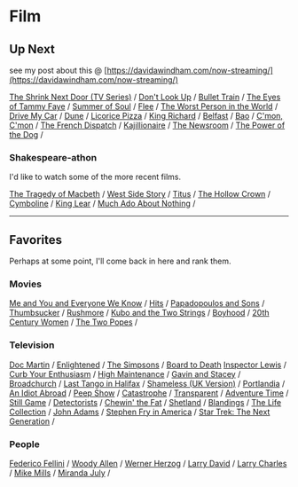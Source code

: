 # Film

## Up Next
see my post about this @ [https://davidawindham.com/now-streaming/](https://davidawindham.com/now-streaming/)

[The Shrink Next Door (TV Series)](https://en.wikipedia.org/wiki/The_Shrink_Next_Door_(TV_series)) /
[Don't Look Up](https://en.wikipedia.org/wiki/Don%27t_Look_Up) /
[Bullet Train](https://en.wikipedia.org/wiki/Bullet_Train_(film)) /
[The Eyes of Tammy Faye](https://en.wikipedia.org/wiki/The_Eyes_of_Tammy_Faye_(2021_film)) /
[Summer of Soul](https://en.wikipedia.org/wiki/Summer_of_Soul) /
[Flee](https://en.wikipedia.org/wiki/Flee_(film)) /
[The Worst Person in the World](https://en.wikipedia.org/wiki/The_Worst_Person_in_the_World_(film)) /
[Drive My Car](https://en.wikipedia.org/wiki/Drive_My_Car) /
[Dune](https://en.wikipedia.org/wiki/Dune) /
[Licorice Pizza](https://en.wikipedia.org/wiki/Licorice_Pizza) /
[King Richard](https://en.wikipedia.org/wiki/King_Richard) /
[Belfast](https://en.wikipedia.org/wiki/Belfast_(film)) /
[Bao](https://en.wikipedia.org/wiki/Bao_(film)) /
[C'mon, C'mon](https://en.wikipedia.org/wiki/C%27mon_C%27mon_(film)) /
[The French Dispatch](https://en.wikipedia.org/wiki/The_French_Dispatch) /
[Kajillionaire](https://en.wikipedia.org/wiki/Kajillionaire) /
[The Newsroom](https://en.wikipedia.org/wiki/The_Newsroom_(American_TV_series)) /
[The Power of the Dog](https://en.wikipedia.org/wiki/The_Power_of_the_Dog) /
### Shakespeare-athon
I'd like to watch some of the more recent films. 

[The Tragedy of Macbeth](https://en.wikipedia.org/wiki/Macbeth) / 
[West Side Story](https://en.wikipedia.org/wiki/West_Side_Story_(2021_film)) /
[Titus](https://en.wikipedia.org/wiki/Titus_(film)) /
[The Hollow Crown](https://en.wikipedia.org/wiki/The_Hollow_Crown_(TV_series)#The_Hollow_Crown:_The_Wars_of_the_Roses_(2016)) /
[Cymboline](https://en.wikipedia.org/wiki/Cymboline_(film)) /
[King Lear](https://en.wikipedia.org/wiki/King_Lear_(2018_film)) /
[Much Ado About Nothing](https://en.wikipedia.org/wiki/Much_Ado_About_Nothing_(2012_film)) /

---
## Favorites
Perhaps at some point, I'll come back in here and rank them. 
### Movies



[Me and You and Everyone We Know](https://en.wikipedia.org/wiki/Me_and_You_and_Everyone_We_Know) /
[Hits](<https://en.wikipedia.org/wiki/Hits_(film)>) /
[Papadopoulos and Sons](https://en.wikipedia.org/wiki/Papadopoulos_%26_Sons) /
[Thumbsucker](<https://en.wikipedia.org/wiki/Thumbsucker_(film)>) /
[Rushmore](<https://en.wikipedia.org/wiki/Rushmore_(film)>) /
[Kubo and the Two Strings](https://en.wikipedia.org/wiki/Kubo_and_the_Two_Strings) /
[Boyhood](https://en.wikipedia.org/wiki/Boyhood_(film)>) /
[20th Century Women](https://en.wikipedia.org/wiki/20th_Century_Women) / 
[The Two Popes](https://en.wikipedia.org/wiki/The_Two_Popes) /





### Television

[Doc Martin](https://en.wikipedia.org/wiki/Doc_Martin) /
[Enlightened](https://en.wikipedia.org/wiki/Enlightened_%28TV_series%29) /
[The Simpsons](https://en.wikipedia.org/wiki/The_Simpsons) /
[Board to Death](https://en.wikipedia.org/wiki/Bored_to_Death)
[Inspector Lewis](<https://en.wikipedia.org/wiki/Lewis_(TV_series)>) /
[Curb Your Enthusiasm](https://en.wikipedia.org/wiki/Curb_Your_Enthusiasm) /
[High Maintenance](https://en.wikipedia.org/wiki/High_Maintenance) /
[Gavin and Stacey](https://en.wikipedia.org/wiki/Gavin_%26_Stacey) /
[Broadchurch](https://en.wikipedia.org/wiki/Broadchurch) /
[Last Tango in Halifax](https://en.wikipedia.org/wiki/Last_Tango_in_Halifax) /
[Shameless (UK Version)](<https://en.wikipedia.org/wiki/Shameless_(UK_TV_series)>) /
[Portlandia](<https://en.wikipedia.org/wiki/Portlandia_(TV_series)>) /
[An Idiot Abroad](https://en.wikipedia.org/wiki/An_Idiot_Abroad) /
[Peep Show](<https://en.wikipedia.org/wiki/Peep_Show_(TV_series)>) /
[Catastrophe](<https://en.wikipedia.org/wiki/Catastrophe_(2015_TV_series)>) /
[Transparent](https://en.wikipedia.org/wiki/Transparent_%28TV_series%29) /
[Adventure Time](https://en.wikipedia.org/wiki/Adventure_Time) /
[Still Game](https://en.wikipedia.org/wiki/Still_Game) /
[Detectorists](https://en.wikipedia.org/wiki/Detectorists) /
[Chewin' the Fat](https://en.wikipedia.org/wiki/Chewin%27_the_Fat) /
[Shetland](https://en.wikipedia.org/wiki/Shetland_(TV_series)) /
[Blandings](https://en.wikipedia.org/wiki/Blandings_(TV_series)) / 
[The Life Collection](https://en.wikipedia.org/wiki/The_Life_Collection) /
[John Adams](<https://en.wikipedia.org/wiki/John_Adams_(miniseries)>) /
[Stephen Fry in America](https://en.wikipedia.org/wiki/Stephen_Fry_in_America) /
[Star Trek: The Next Generation](https://en.wikipedia.org/wiki/Star_Trek:_The_Next_Generation) /


### People
[Federico Fellini](https://en.wikipedia.org/wiki/Federico_Fellini) /
[Woody Allen](https://en.wikipedia.org/wiki/Woody_Allen) /
[Werner Herzog](https://en.wikipedia.org/wiki/Werner_Herzog) /
[Larry David](https://en.wikipedia.org/wiki/Larry_David) /
[Larry Charles](https://en.wikipedia.org/wiki/Larry_Charles) /
[Mike Mills](https://en.wikipedia.org/wiki/Mike_Mills_(director)) /
[Miranda July](https://en.wikipedia.org/wiki/Miranda_July) /

